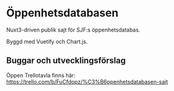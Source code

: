 # Öppenhetsdatabasen

Nuxt3-driven publik sajt för SJF:s öppenhetsdatabas.

Byggd med Vuetify och Chart.js.


## Buggar och utvecklingsförslag

Öppen Trellotavla finns här:
https://trello.com/b/FuCfdopz/%C3%B6ppenhetsdatabasen-sajt

